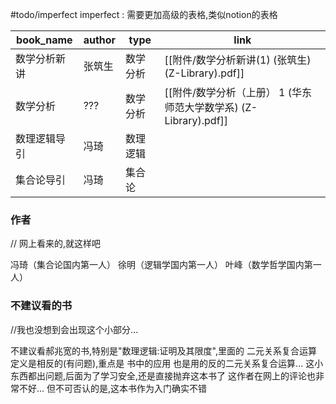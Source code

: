 #todo/imperfect
imperfect : 需要更加高级的表格,类似notion的表格



| book_name    | author | type     | link                                                             |
| ------------ | ------ | -------- | ---------------------------------------------------------------- |
| 数学分析新讲 | 张筑生 | 数学分析 | [[附件/数学分析新讲(1) (张筑生) (Z-Library).pdf]]                |
| 数学分析     | ???    | 数学分析 | [[附件/数学分析（上册） 1 (华东师范大学数学系) (Z-Library).pdf]] |
| 数理逻辑导引 | 冯琦   | 数理逻辑 |                                                                  |
| 集合论导引   | 冯琦   | 集合论   |                                                                  | 




### 作者
// 网上看来的,就这样吧

冯琦（集合论国内第一人）
徐明（逻辑学国内第一人）
叶峰（数学哲学国内第一人）


### 不建议看的书
//我也没想到会出现这个小部分...

不建议看郝兆宽的书,特别是"数理逻辑:证明及其限度",里面的 二元关系复合运算 定义是相反的(有问题),重点是 书中的应用 也是用的反的二元关系复合运算...
	这小东西都出问题,后面为了学习安全,还是直接抛弃这本书了
	这作者在网上的评论也非常不好...
	但不可否认的是,这本书作为入门确实不错




